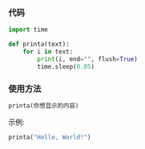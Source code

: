 ### 代码
```python
import time

def printa(text):
    for i in text:
        print(i, end="", flush=True)
        time.sleep(0.05)
```

### 使用方法
```python
printa(你想显示的内容)
```
示例: 
```python
printa("Hello, World!")
```

<!-- ##{"script":"<script src='https://blog.meekdai.com/Gmeek/plugins/articletoc.js'></script>"}## -->
